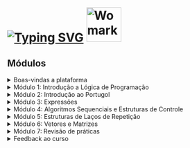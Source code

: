 # [![Typing SVG](https://readme-typing-svg.herokuapp.com?font=Fira+Code&weight=600&size=24&duration=3000&color=EAF720&background=D51274&center=true&vCenter=true&width=700&lines=Womarkers+;Introdu%C3%A7%C3%A3o+a+L%C3%B3gica++de+Programa%C3%A7%C3%A3o)](https://git.io/typing-svg) <img src="https://github.com/Amanda-ribeiiro/womarkers-introducao-a-logica-de-programacao/assets/108890154/a36e3ff1-e757-4d22-8578-e36eb50df2d1" alt="Womarkers Introdução a Lógica de Programação" width="80">

## Módulos

<details>
<summary>Boas-vindas a plataforma</summary>
  
  * [Seja muito bem vinda a plataforma Mais Mulheres em Tech!](https://www.maismulheres.tech/courses/take/introducao-a-logica-de-programacao/texts/38248138-seja-muito-bem-vinda-a-plataforma-mais-mulheres-em-tech)
  * [Sobre a WoMakersCode](https://www.maismulheres.tech/courses/take/introducao-a-logica-de-programacao/multimedia/38248136-sobre-a-womakerscode)
</details>

<details>
<summary>Módulo 1: Introdução a Lógica de Programação</summary>
  
  * [Sobre as Instrutoras](https://www.maismulheres.tech/courses/take/introducao-a-logica-de-programacao/texts/37818538-sobre-as-instrutoras)
  * [Glossário - Lógica de Programação](https://www.maismulheres.tech/courses/take/introducao-a-logica-de-programacao/pdfs/43502323-glossario-logica-de-programacao)
  * [Aula 01: Introdução ao curso](https://www.maismulheres.tech/courses/take/introducao-a-logica-de-programacao/lessons/37712042-aula-01-introducao-ao-curso)
  * [Aula 02: Diferença entre Hardware e Software](https://www.maismulheres.tech/courses/take/introducao-a-logica-de-programacao/lessons/37712017-aula-02-diferenca-entre-hardware-e-software)
  * [Aula 03: O que é uma Linguagem de Programação e para que serve?
](https://www.maismulheres.tech/courses/take/introducao-a-logica-de-programacao/lessons/37712016-aula-03-o-que-e-uma-linguagem-de-programacao-e-para-que-serve)
  * [Aula 04: Tipos de Linguagem de Programação](https://www.maismulheres.tech/courses/take/introducao-a-logica-de-programacao/lessons/38251426-aula-04-tipos-de-linguagem-de-programacao)
</details>

<details>
<summary>Módulo 2: Introdução ao Portugol</summary>
  
  * []()
  * []()
  * []()
  * []()
  * []()
  * []()
  * []()
  * []()
  * []()
  * []()
  * []()
  * []()
</details>

<details>
<summary>Módulo 3: Expressões</summary>
  
  * []()
  * []()
  * []()
  * []()
  * []()
  * []()
  * []()
  * []()
  * []()
</details>

<details>
<summary>Módulo 4: Algoritmos Sequenciais e Estruturas de Controle</summary>
  
  * []()
  * []()
  * []()
  * []()
  * []()
  * []()
  * []()
  * []()
</details>

<details>
<summary>Módulo 5: Estruturas de Laços de Repetição</summary>
  
  * []()
  * []()
  * []()
  * []()
  * []()
  * []()
  * []()
</details>

<details>
<summary>Módulo 6: Vetores e Matrizes</summary>
  
  * []()
  * []()
  * []()
  * []()
  * []()
  * []()
  * []()
</details>


<details>
<summary>Módulo 7: Revisão de práticas</summary>
  
  * []()
  * []()
  * []()
  * []()
  * []()
  * []()
  * []()
</details>


<details>
<summary>Feedback ao curso</summary>
  
  * []()
</details>
